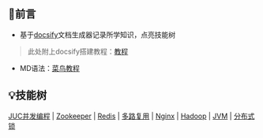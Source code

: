 ## 🤝前言

- 基于[docsify](https://docsify.js.org/#/zh-cn/)文档生成器记录所学知识，点亮技能树

> 此处附上docsify搭建教程：[教程](/1.Docsify/1.搭建Docsify到GitHub)

- MD语法：[菜鸟教程](https://www.runoob.com/markdown/md-tutorial.html)

## 💡技能树

[JUC并发编程](7.JUC并发编程/README)	|	[Zookeeper](/11.Zookeeper/README)	|	[Redis](/12.Redis/README)	|	[多路复用](/6.JavaWeb网络编程/多路复用)	|	[Nginx](/13.Nginx/README)	|	[Hadoop](14.Hadoop/README)	|	[JVM](/16.JVM/README)	|	[分布式锁](/其他/分布式锁)










